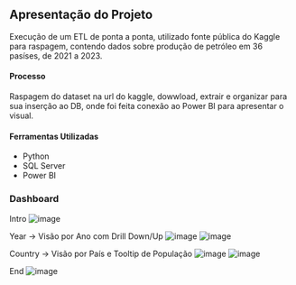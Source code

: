 ## Apresentação do Projeto

Execução de um ETL de ponta a ponta, utilizado fonte pública do Kaggle para raspagem, contendo dados sobre produção de petróleo em 36 pasíses, de 2021 a 2023.

#### Processo
Raspagem do dataset na url do kaggle, dowwload, extrair e organizar para sua inserção ao DB, onde foi feita conexão ao Power BI para apresentar o visual. 

#### Ferramentas Utilizadas
- Python
- SQL Server
- Power BI

### Dashboard

Intro 
![image](https://github.com/user-attachments/assets/bc869a62-9852-46eb-b7e8-19fc43282f6b)

Year -> Visão por Ano com Drill Down/Up
![image](https://github.com/user-attachments/assets/a7630fce-60f3-41ec-9e27-0eaae382380f)
![image](https://github.com/user-attachments/assets/3317b6f8-8933-44c2-8227-18b422907f0a)

Country -> Visão por País e Tooltip de População
![image](https://github.com/user-attachments/assets/e38e0d51-694c-4564-9ad4-dffb61f5805c)
![image](https://github.com/user-attachments/assets/8bfe3066-0e97-4f01-a55a-890f6686fed0)

End
![image](https://github.com/user-attachments/assets/f1c407c2-e293-4528-a417-f0174ec6b601)
